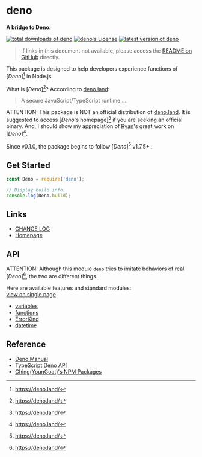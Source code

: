 # deno
__A bridge to Deno.__

[![total downloads of deno](https://img.shields.io/npm/dt/deno.svg)](https://www.npmjs.com/package/deno)
[![deno's License](https://img.shields.io/npm/l/deno.svg)](https://www.npmjs.com/package/deno)
[![latest version of deno](https://img.shields.io/npm/v/deno.svg)](https://www.npmjs.com/package/deno)

> If links in this document not available, please access the [README on GitHub](./README.md) directly.

This package is designed to help developers experience functions of [*Deno*][^deno] in Node.js.

What is [*Deno*][^deno]? According to [deno.land](https://deno.land/manual.html):
> A secure JavaScript/TypeScript runtime ...

ATTENTION: This package is NOT an official distribution of [deno.land](https://deno.land/). It is suggested to access [*Deno*'s homepage][^deno] if you are seeking an official binary. And, I should show my appreciation of [Ryan](https://www.npmjs.com/~ry)'s great work on [*Deno*][^deno].

Since v0.1.0, the package begins to follow [*Deno*][^deno] v1.7.5+ .

##  Get Started

```javascript
const Deno = require('deno');

// Display build info.
console.log(Deno.build);
```

##	Links

*	[CHANGE LOG](./CHANGELOG.md)
*	[Homepage](https://github.com/YounGoat/nodejs.deno/tree/v1)

##  API

ATTENTION: Although this module `deno` tries to imitate behaviors of real [*Deno*][^deno], the two are different things.

Here are available features and standard modules:  
[view on single page](docs/all.md)
* [variables](docs/variables.md)
* [functions](docs/functions.md)
* [ErrorKind](docs/ErrorKind.md)
* [datetime](docs/datetime.md)

##  Reference

* [Deno Manual](https://deno.land/manual.html)
* [TypeScript Deno API](https://deno.land/typedoc/index.html)
* [Ching(YounGoat)'s NPM Packages](https://github.com/YounGoat/articles/blob/master/2019/npm.md)

[^deno]: https://deno.land/
